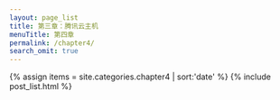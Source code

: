 ```yaml
---
layout: page_list
title: 第三章：腾讯云主机
menuTitle: 第四章
permalink: /chapter4/
search_omit: true
---
```

{% assign items = site.categories.chapter4 | sort:'date' %}
{% include post_list.html %}